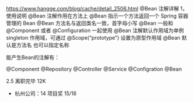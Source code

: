 https://www.hangge.com/blog/cache/detail_2506.html
@Bean 注解详解
1，使用说明
@Bean 注解作用在方法上
@Bean 指示一个方法返回一个 Spring 容器管理的 Bean
@Bean 方法名与返回类名一致，首字母小写
@Bean 一般和 @Component 或者 @Configuration 一起使用
@Bean 注解默认作用域为单例 singleton 作用域，可通过 @Scope(“prototype”) 设置为原型作用域
@Bean 默认是方法名 也可以指定名称

能产生Bean的注解有：

@Component
@Repository
@Controller
@Service
@Configration
@Bean

2.5 离职完毕
12K 
- 杭州公司：14 项目奖 15/16